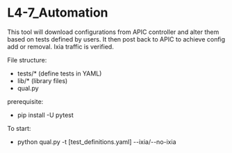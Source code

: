 # L4-7_Automation
This tool will download configurations from APIC controller and alter them based on tests defined by users. It then post back to APIC to achieve config add or removal. Ixia traffic is verified.

File structure:
- tests/* (define tests in YAML)
- lib/* (library files)
- qual.py

prerequisite:
- pip install -U pytest

To start:
- python qual.py -t [test_definitions.yaml] --ixia/--no-ixia
